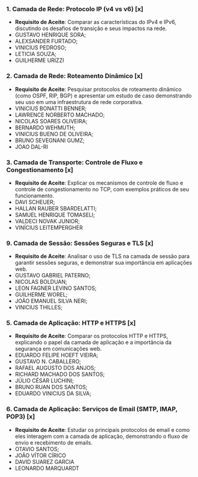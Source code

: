 ### 1. **Camada de Rede: Protocolo IP (v4 vs v6)** [x]
   - **Requisito de Aceite**: Comparar as características do IPv4 e IPv6, discutindo os desafios de transição e seus impactos na rede.
   - GUSTAVO HENRIQUE SORA;
   - ALEXSANDER FURTADO;
   - VINICIUS PEDROSO;
   - LETICIA SOUZA;
   - GUILHERME URIZZI
 
### 2. **Camada de Rede: Roteamento Dinâmico** [x]
   - **Requisito de Aceite**: Pesquisar protocolos de roteamento dinâmico (como OSPF, RIP, BGP) e apresentar um estudo de caso demonstrando seu uso em uma infraestrutura de rede corporativa.
   - VINICIUS BONATTI BENNER;
   - LAWRENCE NORBERTO MACHADO;
   - NICOLAS SOARES OLIVEIRA;
   - BERNARDO WEHMUTH;
   - VINICIUS BUENO DE OLIVEIRA;
   - BRUNO SEVEGNANI GUMZ;
   - JOAO DAL-RI
 
### 3. **Camada de Transporte: Controle de Fluxo e Congestionamento** [x]
   - **Requisito de Aceite**: Explicar os mecanismos de controle de fluxo e controle de congestionamento no TCP, com exemplos práticos de seu funcionamento.
   - DAVI SCHEUER;
   - HALLAN RAUBER SBARDELATTI;
   - SAMUEL HENRIQUE TOMASELI;
   - VALDECI NOVAK JUNIOR;
   - VINÍCIUS LEITEMPERGHER 
 
### 9. **Camada de Sessão: Sessões Seguras e TLS** [x]
   - **Requisito de Aceite**: Analisar o uso de TLS na camada de sessão para garantir sessões seguras, e demonstrar sua importância em aplicações web.
   - GUSTAVO GABRIEL PATERNO;
   - NICOLAS BOLDUAN;
   - LEON FAGNER LEVINO SANTOS;
   - GUILHERME WOREL;
   - JOÃO EMANUEL SILVA NERI;
   - VINICIUS THILLES;

  
### 5. **Camada de Aplicação: HTTP e HTTPS** [x]
   - **Requisito de Aceite**: Comparar os protocolos HTTP e HTTPS, explicando o papel da camada de aplicação e a importância da segurança em comunicações web.
   - EDUARDO FELIPE HOEFT VIEIRA;
   - GUSTAVO N. CABALLERO;
   - RAFAEL AUGUSTO DOS ANJOS;
   - RICHARD MACHADO DOS SANTOS;
   - JÚLIO CÉSAR LUCHINI;
   - BRUNO RUAN DOS SANTOS;
   - EDUARDO VINICIUS DA SILVA;  
  
### 6. **Camada de Aplicação: Serviços de Email (SMTP, IMAP, POP3)**  [x]
   - **Requisito de Aceite**: Estudar os principais protocolos de email e como eles interagem com a camada de aplicação, demonstrando o fluxo de envio e recebimento de emails.
   - OTAVIO SANTOS;
   - JOÃO VÍTOR CÍRICO
   - DAVID SUAREZ GARCIA
   - LEONARDO MARQUARDT
